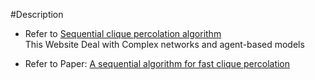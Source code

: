 #Description
- Refer to [Sequential clique percolation algorithm](http://www.lce.hut.fi/research/mm/complex/software/)  
  This Website Deal with Complex networks and agent-based models  

- Refer to Paper: [A sequential algorithm for fast clique percolation](http://arxiv.org/abs/0805.1449)  
